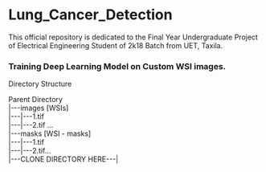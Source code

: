 # Lung_Cancer_Detection
This official repository is dedicated to the Final Year Undergraduate Project of Electrical Engineering Student of 2k18 Batch from UET, Taxila.  
  
### Training Deep Learning Model on Custom WSI images.  
  
Directory Structure  
  
Parent Directory  
|---images [WSIs]  
|---|---1.tif  
|---|---2.tif ...  
|---masks [WSI - masks]  
|---|---1.tif  
|---|---2.tif...  
|---CLONE DIRECTORY HERE---|  
